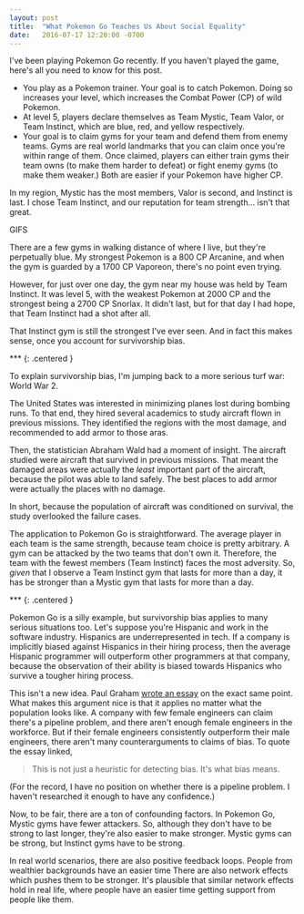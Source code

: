 ```yaml
---
layout: post
title:  "What Pokemon Go Teaches Us About Social Equality"
date:   2016-07-17 12:20:00 -0700
---
```


I've been playing Pokemon Go recently. If you haven't played the game, here's
all you need to know for this post.

* You play as a Pokemon trainer. Your goal is to catch Pokemon. Doing so
increases your level, which increases the Combat Power (CP) of wild Pokemon.
* At level 5, players declare themselves as Team Mystic, Team Valor, or
Team Instinct, which are blue, red, and yellow respectively.
* Your goal is to claim gyms for your team and defend them from enemy
teams. Gyms are real world landmarks that you can claim once you're within
range of them. Once claimed, players can either train gyms their team owns
(to make them harder to defeat) or fight enemy gyms (to make them weaker.)
Both are easier if your Pokemon have higher CP.

In my region, Mystic has the most members, Valor is second, and Instinct
is last. I chose Team Instinct, and our reputation for team strength...
isn't that great.

GIFS

There are a few gyms in walking distance of where I live, but they're
perpetually blue. My strongest Pokemon is a 800 CP Arcanine, and when
the gym is guarded by a 1700 CP Vaporeon, there's no point even trying.

However, for just over one day, the gym near my house was held by Team
Instinct. It was level 5, with the weakest Pokemon at 2000 CP and the strongest
being a 2700 CP Snorlax. It didn't last, but for that day I had hope, that
Team Instinct had a shot after all.

That Instinct gym is still the strongest I've ever seen. And in fact this makes
sense, once you account for survivorship bias.

\*\*\*
{: .centered }

To explain survivorship bias, I'm jumping back to a more serious turf
war: World War 2.

The United States was interested in minimizing planes lost during bombing
runs. To that end, they hired several academics to study aircraft flown
in previous missions. They identified the regions with the most damage,
and recommended to add armor to those aras.

Then, the statistician Abraham Wald had a moment of insight.
The aircraft studied were aircraft that survived in previous missions.
That meant the damaged areas were actually the *least* important
part of the aircraft, because the pilot was able to land safely.
The best places to add armor were actually the places with no damage.

In short, because the population of aircraft was conditioned on survival,
the study overlooked the failure cases.

The application to Pokemon Go is straightforward. The average player in
each team is the same strength, because team choice is pretty arbitrary.
A gym can be attacked by the two teams that don't own it. Therefore, the
team with the fewest members (Team Instinct) faces the most adversity.
So, *given* that I observe a Team Instinct gym that lasts for more than a day,
it has be stronger than a Mystic gym that lasts for more than a day.

\*\*\*
{: .centered }

Pokemon Go is a silly example, but survivorship bias applies to many serious
situations too.
Let's suppose you're Hispanic and work in the software industry.
Hispanics are underrepresented in tech. If a company is implicitly biased
against Hispanics in their hiring process, then the average Hispanic programmer
will outperform other programmers at that company, because the observation of
their ability is biased towards Hispanics who survive a tougher hiring
process.

This isn't a new idea. Paul Graham [wrote an essay](http://www.paulgraham.com/bias.html)
on the exact same point.
What makes this argument nice is that it applies no matter what the population
looks like. A company with few female engineers can claim there's a pipeline
problem, and there aren't enough female engineers in the workforce.
But if their female engineers consistently outperform their male engineers,
there aren't many counterarguments to claims of bias. To quote the essay
linked,

> This is not just a heuristic for detecting bias. It's what bias means.

(For the record, I have no position on whether there is a pipeline problem.
I haven't researched it enough to have any confidence.)

Now, to be fair, there are a ton of confounding factors.
In Pokemon Go, Mystic gyms have fewer attackers. So, although they don't have
to be strong to last longer, they're also easier to make stronger. Mystic gyms
can be strong, but Instinct gyms have to be strong.

In real world scenarios, there are also positive feedback loops. People from
wealthier backgrounds have an easier time
There are also network effects
which pushes them to be stronger. It's plausible that similar network effects
hold in real life, where people have an easier time getting support from people
like them.

